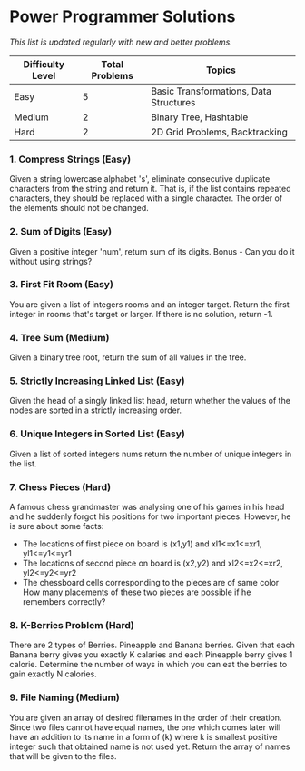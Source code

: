 # Power Programmer Solutions
*This list is updated regularly with new and better problems.*

| Difficulty Level | Total Problems | Topics |
| --- | --- | --- |
| Easy | 5 | Basic Transformations, Data Structures |
| Medium | 2 | Binary Tree, Hashtable |
| Hard | 2 | 2D Grid Problems, Backtracking |

### 1. Compress Strings (Easy)
Given a string lowercase alphabet 's', eliminate consecutive duplicate characters from the string and return it. That is, if the list contains repeated characters, they should be replaced with a single character. The order of the elements should not be changed. 

### 2. Sum of Digits (Easy)
Given a positive integer 'num', return sum of its digits. 
Bonus - Can you do it without using strings?

### 3. First Fit Room (Easy)
You are given a list of integers rooms and an integer target. Return the first integer in rooms that's target or larger. If there is no solution, return -1.

### 4. Tree Sum (Medium)
Given a binary tree root, return the sum of all values in the tree.

### 5. Strictly Increasing Linked List (Easy)
Given the head of a singly linked list head, return whether the values of the nodes are sorted in a strictly increasing order.

### 6. Unique Integers in Sorted List (Easy)
Given a list of sorted integers nums return the number of unique integers in the list.

### 7. Chess Pieces (Hard)
A famous chess grandmaster was analysing one of his games in his head and he suddenly forgot his positions for two important pieces.
However, he is sure about some facts:
- The locations of first piece on board is (x1,y1) and xl1<=x1<=xr1, yl1<=y1<=yr1
- The locations of second piece on board is (x2,y2) and xl2<=x2<=xr2, yl2<=y2<=yr2
- The chessboard cells corresponding to the pieces are of same color
How many placements of these two pieces are possible if he remembers correctly?

### 8. K-Berries Problem (Hard)
There are 2 types of Berries. Pineapple and Banana berries. Given that each Banana berry gives you exactly K calaries and each Pineapple berry gives 1 calorie. Determine the number of ways in which you can eat the berries to gain exactly N calories.

### 9. File Naming (Medium)
You are given an array of desired filenames in the order of their creation. Since two files cannot have equal names, the one which comes later will have an addition to its name in a form of (k) where k is smallest positive integer such that obtained name is not used yet. Return the array of names that will be given to the files.